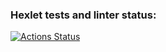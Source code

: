### Hexlet tests and linter status:
[![Actions Status](https://github.com/eshimovTK/frontend-project-46/actions/workflows/hexlet-check.yml/badge.svg)](https://github.com/eshimovTK/frontend-project-46/actions)